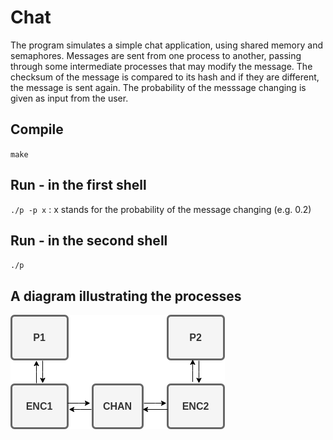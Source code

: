 # Chat
The program simulates a simple chat application, using shared memory and semaphores. Messages are sent from one process to another, passing through some intermediate processes that may modify the message. The checksum of the message is compared to its hash and if they are different, the message is sent again. The probability of the messsage changing is given as input from the user.

## Compile
`make`
## Run - in the first shell
`./p -p x`
: x stands for the probability of the message changing (e.g. 0.2)

## Run - in the second shell
`./p`
## A diagram illustrating the processes
![diagram](https://github.com/NefeliTav/Chat/blob/main/diagram.png?raw=true)
